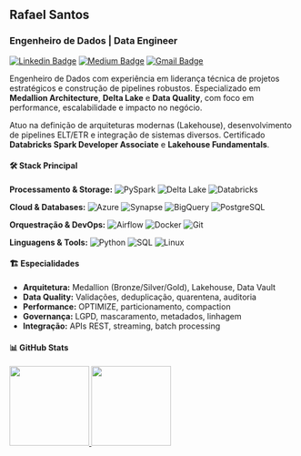 ## Rafael Santos
### Engenheiro de Dados | Data Engineer

[![Linkedin Badge](https://img.shields.io/badge/-LinkedIn-blue?style=flat-square&logo=Linkedin&logoColor=white&link=https://www.linkedin.com/in/rafaelpdsantos/)](https://www.linkedin.com/in/rafaelpdsantos/)
[![Medium Badge](https://img.shields.io/badge/-Medium-black?style=flat-square&logo=Medium&logoColor=white&link=https://medium.com/@rafaelpdsantos)](https://medium.com/@rafaelpdsantos)
[![Gmail Badge](https://img.shields.io/badge/-Gmail-red?style=flat-square&logo=Gmail&logoColor=white&link=rafaelpdsantos@gmail.com)](rafaelpdsantos@gmail.com)

Engenheiro de Dados com experiência em liderança técnica de projetos estratégicos e construção de pipelines robustos. Especializado em **Medallion Architecture**, **Delta Lake** e **Data Quality**, com foco em performance, escalabilidade e impacto no negócio.

Atuo na definição de arquiteturas modernas (Lakehouse), desenvolvimento de pipelines ELT/ETR e integração de sistemas diversos. Certificado **Databricks Spark Developer Associate** e **Lakehouse Fundamentals**.

#### 🛠️ Stack Principal

**Processamento & Storage:**
![PySpark](https://img.shields.io/badge/-PySpark-E25A1C?style=flat-square&logo=Apache-Spark&logoColor=white)
![Delta Lake](https://img.shields.io/badge/-Delta%20Lake-00ADD8?style=flat-square&logo=databricks&logoColor=white)
![Databricks](https://img.shields.io/badge/-Databricks-FF3621?style=flat-square&logo=databricks&logoColor=white)

**Cloud & Databases:**
![Azure](https://img.shields.io/badge/-Azure-0078D4?style=flat-square&logo=microsoft-azure&logoColor=white)
![Synapse](https://img.shields.io/badge/-Synapse-0078D4?style=flat-square&logo=microsoft-azure&logoColor=white)
![BigQuery](https://img.shields.io/badge/-BigQuery-4285F4?style=flat-square&logo=google-cloud&logoColor=white)
![PostgreSQL](https://img.shields.io/badge/-PostgreSQL-336791?style=flat-square&logo=postgresql&logoColor=white)

**Orquestração & DevOps:**
![Airflow](https://img.shields.io/badge/-Airflow-017CEE?style=flat-square&logo=Apache-Airflow&logoColor=white)
![Docker](https://img.shields.io/badge/-Docker-2496ED?style=flat-square&logo=docker&logoColor=white)
![Git](https://img.shields.io/badge/-Git-F05032?style=flat-square&logo=git&logoColor=white)

**Linguagens & Tools:**
![Python](https://img.shields.io/badge/-Python-3776AB?style=flat-square&logo=Python&logoColor=white)
![SQL](https://img.shields.io/badge/-SQL-CC2927?style=flat-square&logo=microsoft-sql-server&logoColor=white)
![Linux](https://img.shields.io/badge/-Linux-FCC624?style=flat-square&logo=linux&logoColor=black)

#### 🏗️ Especialidades

- **Arquitetura:** Medallion (Bronze/Silver/Gold), Lakehouse, Data Vault
- **Data Quality:** Validações, deduplicação, quarentena, auditoria
- **Performance:** OPTIMIZE, particionamento, compaction
- **Governança:** LGPD, mascaramento, metadados, linhagem
- **Integração:** APIs REST, streaming, batch processing

#### 📊 GitHub Stats

<a href="https://github.com/rafaelpds">
  <img height="140em" src="https://github-readme-stats.vercel.app/api?username=rafaelpds&show_icons=true&theme=dark&include_commits=true"/>
</a>
<a href="https://github.com/rafaelpds">
  <img height="140em" src="https://github-readme-stats.vercel.app/api/top-langs/?username=rafaelpds&layout=compact&langs_count=8&theme=dark"/>
</a>
